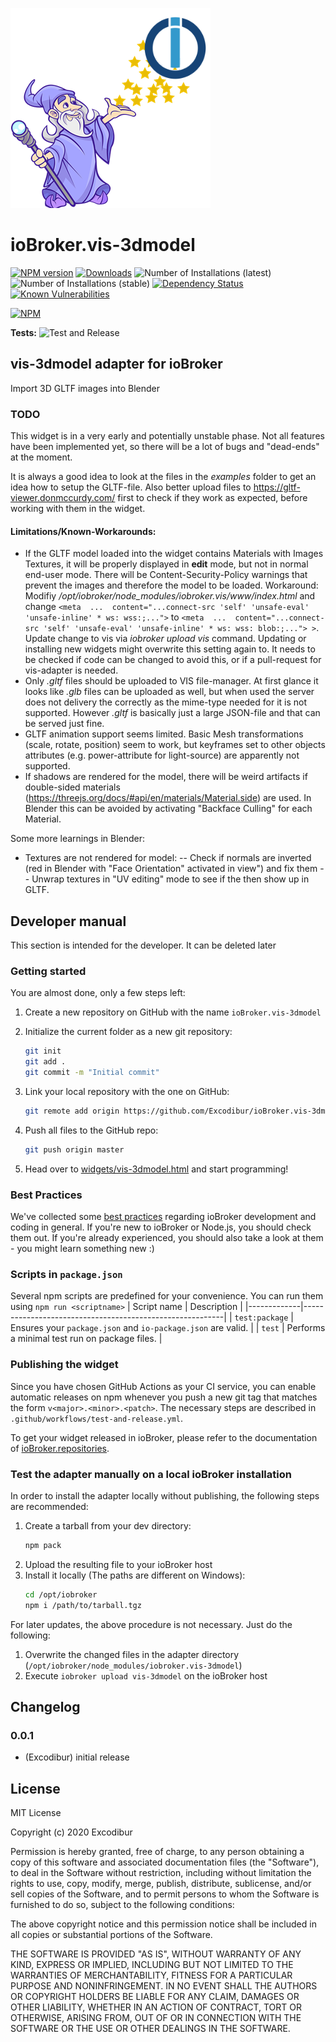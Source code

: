 ![Logo](admin/vis-3dmodel.png)
# ioBroker.vis-3dmodel

[![NPM version](http://img.shields.io/npm/v/iobroker.vis-3dmodel.svg)](https://www.npmjs.com/package/iobroker.vis-3dmodel)
[![Downloads](https://img.shields.io/npm/dm/iobroker.vis-3dmodel.svg)](https://www.npmjs.com/package/iobroker.vis-3dmodel)
![Number of Installations (latest)](http://iobroker.live/badges/vis-3dmodel-installed.svg)
![Number of Installations (stable)](http://iobroker.live/badges/vis-3dmodel-stable.svg)
[![Dependency Status](https://img.shields.io/david/Excodibur/iobroker.vis-3dmodel.svg)](https://david-dm.org/Excodibur/iobroker.vis-3dmodel)
[![Known Vulnerabilities](https://snyk.io/test/github/Excodibur/ioBroker.vis-3dmodel/badge.svg)](https://snyk.io/test/github/Excodibur/ioBroker.vis-3dmodel)

[![NPM](https://nodei.co/npm/iobroker.vis-3dmodel.png?downloads=true)](https://nodei.co/npm/iobroker.vis-3dmodel/)

**Tests:** ![Test and Release](https://github.com/Excodibur/ioBroker.vis-3dmodel/workflows/Test%20and%20Release/badge.svg)

## vis-3dmodel adapter for ioBroker

Import 3D GLTF images into Blender

### TODO
This widget is in a very early and potentially unstable phase. Not all features have been implemented yet, so there will be a lot of bugs and "dead-ends" at the moment.

It is always a good idea to look at the files in the *examples* folder to get an idea how to setup the GLTF-file. Also better upload files to https://gltf-viewer.donmccurdy.com/ first to check if they work as expected, before working with them in the widget.
  

#### Limitations/Known-Workarounds:

- If the GLTF model loaded into the widget contains Materials with Images Textures, it will be properly displayed in **edit** mode, but not in normal end-user mode. There will be Content-Security-Policy warnings that prevent the images and therefore the model to be loaded. Workaround: Modifiy */opt/iobroker/node_modules/iobroker.vis/www/index.html* and change ```<meta  ...  content="...connect-src 'self' 'unsafe-eval' 'unsafe-inline' * ws: wss:;...">```
to ```<meta  ...  content="...connect-src 'self' 'unsafe-eval' 'unsafe-inline' * ws: wss: blob:;..."> >```. Update change to vis via *iobroker upload vis* command. Updating or installing new widgets might overwrite this setting again to. It needs to be checked if code can be changed to avoid this, or if a pull-request for vis-adapter is needed.
- Only *.gltf* files should be uploaded to VIS file-manager. At first glance it looks like *.glb* files can be uploaded as well, but when used the server does not delivery the correctly as the mime-type needed for it is not supported. However *.gltf* is basically just a large JSON-file and that can be served just fine.
- GLTF animation support seems limited. Basic Mesh transformations (scale, rotate, position) seem to work, but keyframes set to other objects attributes (e.g. power-attribute for light-source) are apparently not supported.
- If shadows are rendered for the model, there will be weird artifacts if double-sided materials (https://threejs.org/docs/#api/en/materials/Material.side) are used. In Blender this can be avoided by activating "Backface Culling" for each Material.

Some more learnings in Blender:
- Textures are not rendered for model:
-- Check if normals are inverted (red in Blender with "Face Orientation" activated in view") and fix them
-- Unwrap textures in "UV editing" mode to see if the then show up in GLTF.
## Developer manual
This section is intended for the developer. It can be deleted later

### Getting started

You are almost done, only a few steps left:
1. Create a new repository on GitHub with the name `ioBroker.vis-3dmodel`
1. Initialize the current folder as a new git repository:  
    ```bash
    git init
    git add .
    git commit -m "Initial commit"
    ```
1. Link your local repository with the one on GitHub:  
    ```bash
    git remote add origin https://github.com/Excodibur/ioBroker.vis-3dmodel
    ```

1. Push all files to the GitHub repo:  
    ```bash
    git push origin master
    ```

1. Head over to [widgets/vis-3dmodel.html](widgets/vis-3dmodel.html) and start programming!

### Best Practices
We've collected some [best practices](https://github.com/ioBroker/ioBroker.repositories#development-and-coding-best-practices) regarding ioBroker development and coding in general. If you're new to ioBroker or Node.js, you should
check them out. If you're already experienced, you should also take a look at them - you might learn something new :)

### Scripts in `package.json`
Several npm scripts are predefined for your convenience. You can run them using `npm run <scriptname>`
| Script name | Description                                              |
|-------------|----------------------------------------------------------|
| `test:package`    | Ensures your `package.json` and `io-package.json` are valid. |
| `test` | Performs a minimal test run on package files. |

### Publishing the widget
Since you have chosen GitHub Actions as your CI service, you can 
enable automatic releases on npm whenever you push a new git tag that matches the form 
`v<major>.<minor>.<patch>`. The necessary steps are described in `.github/workflows/test-and-release.yml`.

To get your widget released in ioBroker, please refer to the documentation 
of [ioBroker.repositories](https://github.com/ioBroker/ioBroker.repositories#requirements-for-adapter-to-get-added-to-the-latest-repository).

### Test the adapter manually on a local ioBroker installation
In order to install the adapter locally without publishing, the following steps are recommended:
1. Create a tarball from your dev directory:  
    ```bash
    npm pack
    ```
1. Upload the resulting file to your ioBroker host
1. Install it locally (The paths are different on Windows):
    ```bash
    cd /opt/iobroker
    npm i /path/to/tarball.tgz
    ```

For later updates, the above procedure is not necessary. Just do the following:
1. Overwrite the changed files in the adapter directory (`/opt/iobroker/node_modules/iobroker.vis-3dmodel`)
1. Execute `iobroker upload vis-3dmodel` on the ioBroker host

## Changelog

### 0.0.1
* (Excodibur) initial release

## License
MIT License

Copyright (c) 2020 Excodibur

Permission is hereby granted, free of charge, to any person obtaining a copy
of this software and associated documentation files (the "Software"), to deal
in the Software without restriction, including without limitation the rights
to use, copy, modify, merge, publish, distribute, sublicense, and/or sell
copies of the Software, and to permit persons to whom the Software is
furnished to do so, subject to the following conditions:

The above copyright notice and this permission notice shall be included in all
copies or substantial portions of the Software.

THE SOFTWARE IS PROVIDED "AS IS", WITHOUT WARRANTY OF ANY KIND, EXPRESS OR
IMPLIED, INCLUDING BUT NOT LIMITED TO THE WARRANTIES OF MERCHANTABILITY,
FITNESS FOR A PARTICULAR PURPOSE AND NONINFRINGEMENT. IN NO EVENT SHALL THE
AUTHORS OR COPYRIGHT HOLDERS BE LIABLE FOR ANY CLAIM, DAMAGES OR OTHER
LIABILITY, WHETHER IN AN ACTION OF CONTRACT, TORT OR OTHERWISE, ARISING FROM,
OUT OF OR IN CONNECTION WITH THE SOFTWARE OR THE USE OR OTHER DEALINGS IN THE
SOFTWARE.